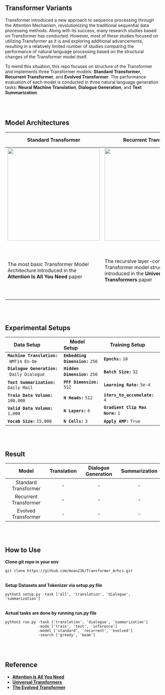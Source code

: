 ## Transformer Variants

Transformer introduced a new approach to sequence processing through the Attention Mechanism, revolutionizing the traditional sequential data processing methods. Along with its success, many research studies based on Transformer has conducted. However, most of these studies focused on utilizing Transformer as it is and exploring additional advancements, resulting in a relatively limited number of studies comparing the performance of natural language processing based on the structural changes of the Transformer model itself. 

To mend this situation, this repo focuses on structure of the Transformer and implements three Transformer models: **Standard Transformer**, **Recurrent Transformer**, and **Evolved Transformer**. The performance evaluation of each model is conducted in three natural language generation tasks: **Neural Machine Translation**, **Dialogue Generation**, and **Text Summarization**. 

<br><br>


## Model Architectures

| Standard Transformer | Recurrent Transformer | Evolved Transformer |
|--------------|-------------|-------------|
| <div align="center"><img src="https://github.com/moon23k/Transformer_Archs/assets/71929682/5d118ff7-7d8d-4093-ba73-e131e703f467" height=300px; /></div> | <div align="center"><img src="https://github.com/moon23k/Transformer_Archs/assets/71929682/a3a4de91-ecef-4841-a005-c1810ec850ef" height=300px%; /></div> | <div align="center"><img src="https://github.com/moon23k/Transformer_Archs/assets/71929682/1ce4619d-fa7c-44d2-8498-ec568c27994e" /></div> |
| The most basic Transformer Model Architecture introduced in the **Attention Is All You Need** paper | The recursive layer-connected Transformer model structure introduced in the **Universal Transformers** paper | The advanced Transformer model structure introduced in the **The Evolved Transformer** |

<br><br> 

## Experimental Setups

| &emsp; **Data Setup**                                | &emsp; **Model Setup**                | &emsp; **Training Setup** |
| :---                                                 | :---                                  | :---                      |
| **`Machine Translation:`** &hairsp; `WMT14 En-De`    | **`Embedding Dimension:`** `256` | **`Epochs:`** `10` |
| **`Dialogue Generation:`** &hairsp; `Daily Dialogue` | **`Hidden Dimension:`** `256`    | **`Batch Size:`** `32` |
| **`Text Summarization:`** &hairsp; `Daily Mail`      | **`PFF Dimension:`** `512`       | **`Learning Rate:`** `5e-4` |
| **`Train Data Volumn:`** &hairsp; `100,000`          | **`N Heads:`** `512`             | **`iters_to_accumulate:`** `4` |
| **`Valid Data Volumn:`** &hairsp; `1,000`            | **`N Layers:`** `6`              | **`Gradient Clip Max Norm:`** `1` |
| **`Vocab Size:`** `15,000`                           | **`N Cells:`** `3`               | **`Apply AMP:`** `True` |

<br><br>

## Result
| Model | Translation | Dialogue Generation | Summarization |
|:---:|:---:|:---:|:---:|
| Standard Transformer | - | - | - |
| Recurrent Transformer | - | - | - |
| Evolved Transformer | - | - | - |

<br><br>


## How to Use
**Clone git repo in your env** 
```
git clone https://github.com/moon23k/Transformer_Arhcs.git
```

<br> **Setup Datasets and Tokenizer via setup.py file**
```
python3 setup.py -task ['all', 'translation', 'dialogue', 'summarization']
```

<br> **Actual tasks are done by running run.py file**
```
python3 run.py -task ['translation', 'dialogue', 'summarization']
               -mode ['train', 'test', 'inference']
               -model ['standard', 'recurrent', 'evolved']
               -search ['greedy', 'beam']
```
<br><br>

## Reference
* [**Attention Is All You Need**](https://arxiv.org/abs/1706.03762) <br>
* [**Universal Transformers**](https://arxiv.org/abs/1807.03819) <br>
* [**The Evolved Transformer**](https://arxiv.org/abs/1901.11117) <br>
